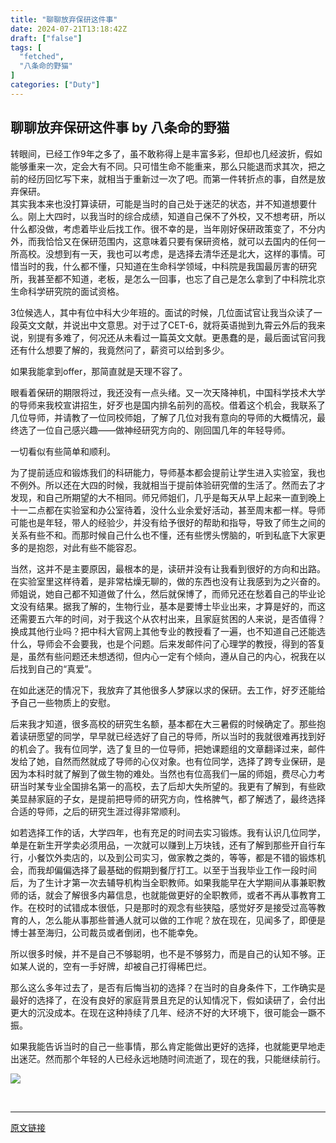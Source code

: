 ```yaml
---
title: "聊聊放弃保研这件事"
date: 2024-07-21T13:18:42Z
draft: ["false"]
tags: [
  "fetched",
  "八条命的野猫"
]
categories: ["Duty"]
---
```

聊聊放弃保研这件事 by 八条命的野猫
------
<div><section><span>转眼间，已经工作</span><span lang="EN-US">9</span><span>年之多了，虽不敢称得上是丰富多彩，但却也几经波折，假如能够重来一次，定会大有不同。</span><span>只可惜生命不能重来，那么只能退而求其次，把之前的经历回忆写下来，就相当于重新过一次了吧。</span><span>而第一件转折点的事，自然是放弃保研。</span></section><section>其实我本来也没打算读研，可能是当时的自己处于迷茫的状态，并不知道想要什么。刚上大四时，以我当时的综合成绩，知道自己保不了外校，又不想考研，所以什么都没做，考虑着毕业后找工作。很不幸的是，当年刚好保研政策变了，不分内外，而我恰恰又在保研范围内，这意味着只要有保研资格，就可以去国内的任何一所高校。没想到有一天，我也可以考虑，是选择去清华还是北大，这样的事情。可惜当时的我，什么都不懂，只知道在生命科学领域，中科院是我国最厉害的研究所，我甚至都不知道，老板，是怎么一回事，也忘了自己是怎么拿到了中科院北京生命科学研究院的面试资格。<span lang="EN-US"><p></p></span></section><section><span lang="EN-US">3</span>位候选人，其中有位中科大少年班的。面试的时候，几位面试官让我当众读了一段英文文献，并说出中文意思。对于过了<span lang="EN-US">CET-6</span>，就将英语抛到九霄云外后的我来说，别提有多难了，何况还从未看过一篇英文文献。更愚蠢的是，最后面试官问我还有什么想要了解的，我竟然问了，薪资可以给到多少。<span lang="EN-US"><p></p></span></section><section>如果我能拿到<span lang="EN-US">offer</span>，那简直就是天理不容了。<span lang="EN-US"><p></p></span></section><section>眼看着保研的期限将过，我还没有一点头绪。又一次天降神机，中国科学技术大学的导师来我校宣讲招生，好歹也是国内排名前列的高校。借着这个机会，我联系了几位导师，并请教了一位同校师姐，了解了几位对我有意向的导师的大概情况，最终选了一位自己感兴趣——做神经研究方向的、刚回国几年的年轻导师。<span lang="EN-US"><p></p></span></section><section>一切看似有些简单和顺利。<span lang="EN-US"><p></p></span></section><section>为了提前适应和锻炼我们的科研能力，导师基本都会提前让学生进入实验室，我也不例外。所以还在大四的时候，我就相当于提前体验研究僧的生活了。然而去了才发现，和自己所期望的大不相同。师兄师姐们，几乎是每天从早上起来一直到晚上十一二点都在实验室和办公室待着，没什么业余爱好活动，甚至周末都一样。导师可能也是年轻，带人的经验少，并没有给予很好的帮助和指导，导致了师生之间的关系有些不和。而那时候自己什么也不懂，还有些愣头愣脑的，听到私底下大家更多的是抱怨，对此有些不能容忍。<span lang="EN-US"><p></p></span></section><section>当然，这并不是主要原因，最根本的是，读研并没有让我看到很好的方向和出路。在实验室里这样待着，是非常枯燥无聊的，做的东西也没有让我感到为之兴奋的。师姐说，她自己都不知道做了什么，然后就保博了，而师兄还在愁着自己的毕业论文没有结果。据我了解的，生物行业，基本是要博士毕业出来，才算是好的，而这还需要五六年的时间，对于我这个从农村出来，且家庭贫困的人来说，是否值得？换成其他行业吗？把中科大官网上其他专业的教授看了一遍，也不知道自己还能选什么，导师会不会要我，也是个问题。后来发邮件问了心理学的教授，得到的答复是，虽然有些问题还未想透彻，但内心一定有个倾向，遵从自己的内心，祝我在以后找到自己的“真爱”。<span lang="EN-US"><p></p></span></section><section>在如此迷茫的情况下，我放弃了其他很多人梦寐以求的保研。去工作，好歹还能给予自己一些物质上的安慰。<span lang="EN-US"><p></p></span></section><section>后来我才知道，很多高校的研究生名额，基本都在大三暑假的时候确定了。那些抱着读研愿望的同学，早早就已经选好了自己的导师，所以当时的我就很难再找到好的机会了。我有位同学，选了复旦的一位导师，把她课题组的文章翻译过来，邮件发给了她，自然而然就成了导师的心仪对象。也有位同学，选择了跨专业保研，是因为本科时就了解到了做生物的难处。当然也有位高我们一届的师姐，费尽心力考研当时某专业全国排名第一的高校，去了后却大失所望的。我更有了解到，有些欧美显赫家庭的子女，是提前把导师的研究方向，性格脾气，都了解透了，最终选择合适的导师，之后的研究生涯过得非常顺利。<span lang="EN-US"><p></p></span></section><section>如若选择工作的话，大学四年，也有充足的时间去实习锻炼。我有认识几位同学，单是在新生开学卖必须用品，一次就可以赚到上万块钱，还有了解到那些开自行车行，小餐饮外卖店的，以及到公司实习，做家教之类的，等等，都是不错的锻炼机会，而我却偏偏选择了最基础的假期到餐厅打工。以至于当我毕业工作一段时间后，为了生计才第一次去辅导机构当全职教师。如果我能早在大学期间从事兼职教师的话，就会了解很多内幕信息，也就能做更好的全职教师，或者不再从事教育工作。在校时的试错成本很低，只是那时的观念有些狭隘，感觉好歹是接受过高等教育的人，怎么能从事那些普通人就可以做的工作呢？放在现在，见闻多了，即便是博士甚至海归，公司裁员或者倒闭，也不能幸免。<span lang="EN-US"><p></p></span></section><section>所以很多时候，并不是自己不够聪明，也不是不够努力，而是自己的认知不够。正如某人说的，空有一手好牌，却被自己打得稀巴烂。<span lang="EN-US"><p></p></span></section><section>那么这么多年过去了，是否有后悔当初的选择？在当时的自身条件下，工作确实是最好的选择了，在没有良好的家庭背景且充足的认知情况下，假如读研了，会付出更大的沉没成本。在现在这种持续了几年、经济不好的大环境下，很可能会一蹶不振。<span lang="EN-US"><p></p></span></section><section>如果我能告诉当时的自己一些事情，那么肯定能做出更好的选择，也就能更早地走出迷茫。然而那个年轻的人已经永远地随时间流逝了，现在的我，只能继续前行。<span lang="EN-US"><p></p></span></section><p><img data-imgfileid="100000185" data-ratio="0.9194991055456172" data-s="300,640" data-src="https://mmbiz.qpic.cn/sz_mmbiz_png/qMVz1lXl0RMlibZoMsYjVX37Gqb2DLyP5r6GVSY2fMibh5ibXgzF4P3gLYLECpoib462Q8Frxxg2ZYhVrpJ7Oic0Oaw/640?wx_fmt=png&amp;from=appmsg" data-type="png" data-w="559" src="https://mmbiz.qpic.cn/sz_mmbiz_png/qMVz1lXl0RMlibZoMsYjVX37Gqb2DLyP5r6GVSY2fMibh5ibXgzF4P3gLYLECpoib462Q8Frxxg2ZYhVrpJ7Oic0Oaw/640?wx_fmt=png&amp;from=appmsg"></p><p><br></p><p><mp-style-type data-value="3"></mp-style-type></p></div>  
<hr>
<a href="https://mp.weixin.qq.com/s/e3VHLoz5OmIEjnqxQk88Gw",target="_blank" rel="noopener noreferrer">原文链接</a>
